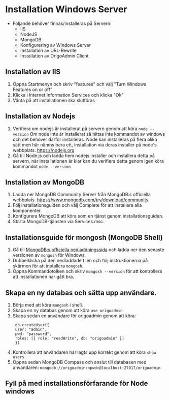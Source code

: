 # Installation Windows Server

- Följande behöver finnas/installeras på Servern:
  - IIS
  - NodeJS
  - MongoDB
  - Konfigurering av Windows Server
  - Installation av URL-Rewrite
  - Installation av OrigoAdmin Client.
  
## Installation av IIS
1. Öppna Startmenyn och skriv "features" och välj "Turn Windows Features on or off"
2. Klicka i Internet Information Services och klicka "Ok"
3. Vänta på att installationen ska slutföras

## Installation av Nodejs
1. Verifiera om nodejs är installerat på servern genom att köra `node --version`
   Om node inte är installerat så hittas inte kommandot av windows och det behöver därför installeras. Node kan installeras på flera olika sätt men här nämns bara ett, installation via deras installer på node's webbplats. https://nodejs.org  
2. Gå till Node.js och ladda hem nodejs installer och installera detta på servern, när installationen är klar kan du verifiera detta genom igen köra kommandot `node --version`

## Installation av MongoDB
1. Ladda ner MongoDB Community Server från MongoDB:s officiella webbplats. https://www.mongodb.com/try/download/community
2. Följ installationsguiden och välj Complete för att installera alla komponenter.
3. Konfigurera MongoDB att köra som en tjänst genom installationsguiden.
4. Starta MongoDB-tjänsten via Services.msc.

## Installationsguide för mongosh (MongoDB Shell)
1. Gå till [MongoDB:s officiella nedladdningssida](https://www.mongodb.com/try/download/shell) och ladda ner den senaste versionen av `mongosh` för Windows.
2. Dubbelklicka på den nedladdade filen och följ instruktionerna på skärmen för att installera `mongosh`.
3. Öppna Kommandotolken och skriv `mongosh --version` för att kontrollera att installationen har gått bra.

## Skapa en ny databas och sätta upp användare.
1. Börja med att köra `mongosh` i shell.
2. Skapa en ny databas genom att köra `use origoadmin`
3. Skapa sedan en användare för origoadmin genom att köra:
   ```
    db.createUser({
    user: "admin",
    pwd: "password",
    roles: [{ role: "readWrite", db: "origoadmin" }]
    })
   ```
4. Kontrollera att användaren har lagts upp korrekt genom att köra `show users`
5. Öppna sedan MongoDB Compass och anslut till databasen med användaren: `mongodb://origoadmin:<pwd>@localhost:27017/origoadmin`

## Fyll på med installationsförfarande för Node windows

